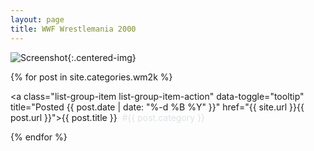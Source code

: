 ```yaml
---
layout: page
title: WWF Wrestlemania 2000
---
```


![Screenshot](../../assets/img/logo_wm2k.png){:.centered-img}

<div class="list-group">

{% for post in site.categories.wm2k %}

<a class="list-group-item list-group-item-action" data-toggle="tooltip" title="Posted {{ post.date | date: "%-d %B %Y" }}" href="{{ site.url }}{{ post.url }}">{{ post.title }}&nbsp;&nbsp;<span style="color: #dee2e6">#{{ post.category }}</span></a>

{% endfor %}

</div>





